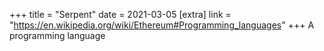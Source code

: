 +++
title = "Serpent"
date = 2021-03-05
[extra]
link = "https://en.wikipedia.org/wiki/Ethereum#Programming_languages"
+++
A programming language

